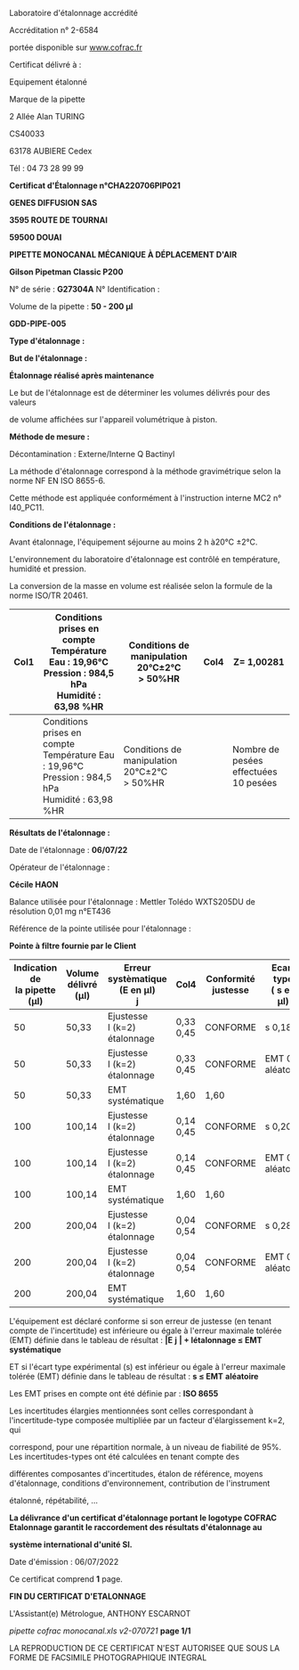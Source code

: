 Laboratoire d'étalonnage accrédité

Accréditation n° 2-6584

portée disponible sur www.cofrac.fr


Certificat délivré à :

Equipement étalonné

Marque de la pipette


2 Allée Alan TURING

CS40033

63178 AUBIERE Cedex

Tél : 04 73 28 99 99

**Certificat d'Étalonnage n°CHA220706PIP021**

**GENES DIFFUSION SAS**

**3595 ROUTE DE TOURNAI**

**59500 DOUAI**


**PIPETTE MONOCANAL MÉCANIQUE À DÉPLACEMENT D'AIR**

**Gilson Pipetman Classic P200**


N° de série : **G27304A** N° Identification :

Volume de la pipette : **50 - 200 µl**


**GDD-PIPE-005**


**Type d'étalonnage :**

**But de l'étalonnage :**


**Étalonnage réalisé après maintenance**

Le but de l'étalonnage est de déterminer les volumes délivrés pour des valeurs


de volume affichées sur l'appareil volumétrique à piston.


**Méthode de mesure :**


Décontamination : Externe/Interne Q Bactinyl


La méthode d'étalonnage correspond à la méthode gravimétrique selon la norme NF EN ISO 8655-6.

Cette méthode est appliquée conformément à l'instruction interne MC2 n° I40_PC11.


**Conditions de l'étalonnage :**


Avant étalonnage, l'équipement séjourne au moins 2 h à20°C ±2°C.


L'environnement du laboratoire d'étalonnage est contrôlé en température, humidité et pression.

La conversion de la masse en volume est réalisée selon la formule de la norme ISO/TR 20461.

|Col1|Conditions prises en compte<br>Température Eau : 19,96°C<br>Pression : 984,5 hPa<br>Humidité : 63,98 %HR|Conditions de manipulation<br>20°C±2°C<br>> 50%HR|Col4|Z= 1,00281|
|---|---|---|---|---|
||Conditions prises en compte<br>Température Eau : 19,96°C<br>Pression : 984,5 hPa<br>Humidité : 63,98 %HR|Conditions de manipulation<br>20°C±2°C<br>> 50%HR||Nombre de pesées<br>effectuées<br>10 pesées|


**Résultats de l'étalonnage :**

Date de l'étalonnage : **06/07/22**


Opérateur de l'étalonnage :


**Cécile HAON**


Balance utilisée pour l'étalonnage : Mettler Tolédo WXTS205DU de résolution 0,01 mg n°ET436


Référence de la pointe utilisée pour l'étalonnage :


**Pointe à filtre fournie par le Client**












|Indication de<br>la pipette (µl)|Volume délivré<br>(µl)|Erreur systèmatique<br>(E en µl)<br>j|Col4|Conformité<br>justesse|Ecart type<br>( s en µl)|Conformité<br>Fidélité|
|---|---|---|---|---|---|---|
|50|50,33|Ejustesse<br>I (k=2)<br>étalonnage|0,33<br>0,45|CONFORME|s 0,18|CONFORME|
|50|50,33|Ejustesse<br>I (k=2)<br>étalonnage|0,33<br>0,45|CONFORME|EMT 0,6<br>aléatoire|EMT 0,6<br>aléatoire|
|50|50,33|EMT<br>systématique|1,60|1,60|||
|100|100,14|Ejustesse<br>I (k=2)<br>étalonnage|0,14<br>0,45|CONFORME|s 0,20|CONFORME|
|100|100,14|Ejustesse<br>I (k=2)<br>étalonnage|0,14<br>0,45|CONFORME|EMT 0,6<br>aléatoire|EMT 0,6<br>aléatoire|
|100|100,14|EMT<br>systématique|1,60|1,60|||
|200|200,04|Ejustesse<br>I (k=2)<br>étalonnage|0,04<br>0,54|CONFORME|s 0,28|CONFORME|
|200|200,04|Ejustesse<br>I (k=2)<br>étalonnage|0,04<br>0,54|CONFORME|EMT 0,6<br>aléatoire|EMT 0,6<br>aléatoire|
|200|200,04|EMT<br>systématique|1,60|1,60|||


L'équipement est déclaré conforme si son erreur de justesse (en tenant compte de l'incertitude) est inférieure ou égale à l'erreur maximale
tolérée (EMT) définie dans le tableau de résultat : **|E** **j** **| + Iétalonnage ≤ EMT** **systématique**

ET si l'écart type expérimental (s) est inférieur ou égale à l'erreur maximale tolérée (EMT) définie dans le tableau de résultat : **s ≤ EMT** **aléatoire**

Les EMT prises en compte ont été définie par : **ISO 8655**

Les incertitudes élargies mentionnées sont celles correspondant à l'incertitude-type composée multipliée par un facteur d'élargissement k=2, qui

correspond, pour une répartition normale, à un niveau de fiabilité de 95%. Les incertitudes-types ont été calculées en tenant compte des

différentes composantes d'incertitudes, étalon de référence, moyens d'étalonnage, conditions d'environnement, contribution de l'instrument

étalonné, répétabilité, ...

**La délivrance d'un certificat d'étalonnage portant le logotype COFRAC Etalonnage garantit le raccordement des résultats d'étalonnage au**

**système international d'unité SI.**


Date d'émission : 06/07/2022

Ce certificat comprend **1** page.

**FIN DU CERTIFICAT D'ETALONNAGE**


L'Assistant(e) Métrologue, ANTHONY ESCARNOT


_pipette cofrac monocanal.xls v2-070721_ **page 1/1**

LA REPRODUCTION DE CE CERTIFICAT N'EST AUTORISEE QUE SOUS LA FORME DE FACSIMILE PHOTOGRAPHIQUE INTEGRAL

